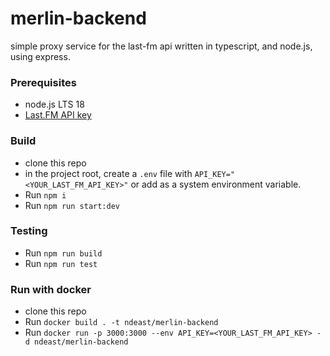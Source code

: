 # merlin-backend
simple proxy service for the last-fm api written in typescript, and node.js, using express.

### Prerequisites 
- node.js LTS 18
- [Last.FM API key](https://www.last.fm/api/account/create)

### Build
- clone this repo
- in the project root, create a `.env` file with `API_KEY="<YOUR_LAST_FM_API_KEY>"` or add as a system environment variable.
- Run `npm i`
- Run `npm run start:dev`

### Testing
- Run `npm run build`
- Run `npm run test`

### Run with docker
- clone this repo
- Run `docker build . -t ndeast/merlin-backend`
- Run `docker run -p 3000:3000 --env API_KEY=<YOUR_LAST_FM_API_KEY> -d ndeast/merlin-backend`

